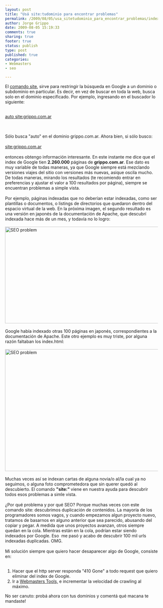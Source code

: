 ```yaml
--- 
layout: post
title: "Usá site:tudominio para encontrar problemas"
permalink: /2009/08/05/usa_sitetudominio_para_encontrar_problemas/index.html
author: Jorge Grippo
date: 2009-08-05 15:19:33
comments: true
sharing: true
footer: true
status: publish
type: post
published: true
categories: 
- Webmasters
- seo

---
```

<!-- 101 -->
El <a href="http://www.google.com/support/websearch/bin/answer.py?answer=136861">comando site</a>, sirve para restringir la búsqueda en Google a un dominio o subdominio en particular. Es decir, en vez de buscar en toda la web, busca solo en el dominio especificado. Por ejemplo, ingresando en el buscador lo siguiente:<div><br /></div><div><a href="http://www.google.com/search?q=auto+site:grippo.com.ar">auto site:grippo.com.ar</a>&nbsp;</div><div><br /></div><div><br /></div>

<!--more-->
<div>Sólo busca "auto" en el dominio grippo.com.ar. Ahora bien, si sólo busco:</div><div><br /></div><div><a href="http://www.google.com/search?q=site:grippo.com.ar" style="text-decoration:underline;">site:grippo.com.ar</a></div><div><br /></div><div>entonces obtengo información interesante. En este instante me dice que el index de Google tien&nbsp;<b>2.260.000</b>&nbsp;páginas de&nbsp;<b>grippo.com.ar</b>. Ese dato es muy variable de todas maneras, ya que Google siempre está mezclando versiones viajes del sitio con versiones más nuevas, asique oscila mucho. De todas maneras, mirando los resultados (te recomiendo entrar en preferencias y ajustar el valor a 100 resultados por página), siempre se encuentran problemas a simple vista.&nbsp;</div><div><br /><div>Por ejemplo, páginas indexadas que no deberían estar indexadas, como ser plantillas o documentos, o listings de directorios que quedaron dentro del espacio virtual de la web. En la próxima imagen, el segundo resultado es una versión en japonés de la documentación de Apache, que descubrí indexada hace más de un mes, y todavía no lo logro:</div><div><br /><a href="http://www.flickr.com/photos/grippo/3792179701/" title="SEO problem por jorge_grippo, en Flickr"><img src="http://farm4.static.flickr.com/3441/3792179701_ce4bab1df4_o.png" width="567" height="318" alt="SEO problem" /></a></div><div><br /></div><div>Google había indexado otras 100 páginas en japonés, correspondientes a la documentación de Apache. Este otro ejemplo es muy triste, por alguna razón faltaban los index.html:</div><div><br /><a href="http://www.flickr.com/photos/grippo/3793009118/" title="SEO problem por jorge_grippo, en Flickr"><img src="http://farm3.static.flickr.com/2458/3793009118_c683b4e00b_o.png" width="564" height="401" alt="SEO problem" /></a></div><div><br /></div><div>Muchas veces así se indexan cartas de alguna novia/o al/la cual ya no seguimos, o alguna foto comprometedora que sin querer quedó al descubierto. El comando <b>"site:"&nbsp;<span class="Apple-style-span" style="font-weight:normal;">viene en nuestra ayuda para descubrir todos esos problemas a simle vista.&nbsp;</span></b></div><div><br /></div><div>¿Por qué problema y por qué SEO? Porque muchas veces con este comando site: descubrimos duplicación de contenidos. La mayoría de los programadores somos vagos, y cuando empezamos algun proyecto nuevo, tratamos de basarnos en alguno anterior que sea parecido, abusando del copiar y pegar. A medida que unos proyectos avanzan, otros siempre quedan en la cola. Mientras están en la cola, podrían estar siendo indexados por Google. Eso &nbsp;me pasó y acabo de descubrir 100 mil urls indexadas duplicadas. OMG.</div><div><br /></div><div>Mi solución siempre que quiero hacer desaparecer algo de Google, consiste en:</div><div><br /></div><div><ol><li>Hacer que el http server responda "410 Gone" a todo request que quiero eliminar del index de Google.</li><li>Ir a <a href="http://www.google.com/webmasters/tools/">Webmasters Tools,</a> e incrementar la velocidad de crawling al máximo.</li></ol><div>No ser canuto: probá ahora con tus dominios y comentá qué macana te mandaste!</div><div><br /></div></div><div><br /></div></div>


